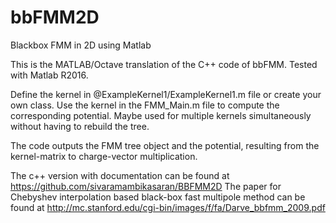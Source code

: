 # bbFMM2D
Blackbox FMM in 2D using Matlab

This is the MATLAB/Octave translation of the C++ code of bbFMM. Tested with Matlab R2016.

Define the kernel in @ExampleKernel1/ExampleKernel1.m file or create your own class.
Use the kernel in the FMM_Main.m file to compute the corresponding potential.
Maybe used for multiple kernels simultaneously without having to rebuild the tree.

The code outputs the FMM tree object and the potential, resulting from the kernel-matrix to charge-vector multiplication.

The c++ version with documentation can be found at https://github.com/sivaramambikasaran/BBFMM2D
The paper for Chebyshev interpolation based black-box fast multipole method can be found at http://mc.stanford.edu/cgi-bin/images/f/fa/Darve_bbfmm_2009.pdf
